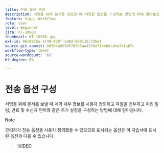 ```yaml
---
title: 전송 옵션 구성
description: 서명을 위해 문서를 전송할 때 다양한 옵션을 구성하는 방법에 대해 알아보십시오
feature: Sign, Workflow
role: User
level: Beginner
jira: KT-10980
thumbnail: KT-10980.jpg
exl-id: 86c0825e-1f40-428f-ad0d-b69118c72be1
source-git-commit: 80704a995b5767b5aa45f9a71bcbdcdea7e1a67c
workflow-type: tm+mt
source-wordcount: '65'
ht-degree: 0%

---
```


# 전송 옵션 구성

서명을 위해 문서를 보낼 때 계약 세부 정보를 사용자 정의하고 파일을 첨부하고 미리 알림, 만료 및 수신자 언어와 같은 추가 설정을 구성하는 방법에 대해 알아봅니다.

>[!NOTE]
>
>관리자가 전송 옵션을 사용자 정의했을 수 있으므로 표시되는 옵션은 이 자습서에 표시된 옵션과 다를 수 있습니다.

>[!VIDEO](https://video.tv.adobe.com/v/3412766?quality=12&learn=on&hidetitle=true&captions=kor)
